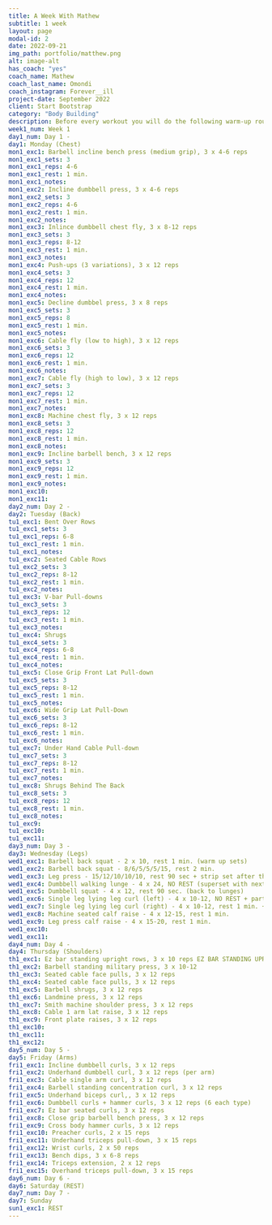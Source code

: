 ```yaml
---
title: A Week With Mathew
subtitle: 1 week
layout: page
modal-id: 2
date: 2022-09-21
img_path: portfolio/matthew.png
alt: image-alt
has_coach: "yes"
coach_name: Mathew
coach_last_name: Omondi
coach_instagram: Forever__ill
project-date: September 2022
client: Start Bootstrap
category: "Body Building"
description: Before every workout you will do the following warm-up routine:<br><br>Push-ups x 10<br>Pike push-ups x 10<br>Tuck L-Sit Hold x 10 sec <br>Australian pull-up (wide, medium, close) x 10 each<br>Burpees x 10<br>Bench Dips x 15<br>Jump Squats x 10<br>Bulgarian Split Squat x 10 each leg <br><br> On top of that, before almost every workout, it is suggested to do 3-4 sets of pull-ups. You can pick any variation from:<br><br>- L-Sit Headbangers<br>- Alt. Toe Tap Pull-Ups<br>- Around the World Pull-Ups <br>- L-Sit to Inverted Row Pull-Ups <br>- Behind-the-Back Pull-Ups<br><br>
week1_num: Week 1
day1_num: Day 1 -
day1: Monday (Chest)
mon1_exc1: Barbell incline bench press (medium grip), 3 x 4-6 reps
mon1_exc1_sets: 3
mon1_exc1_reps: 4-6
mon1_exc1_rest: 1 min.
mon1_exc1_notes:
mon1_exc2: Incline dumbbell press, 3 x 4-6 reps
mon1_exc2_sets: 3
mon1_exc2_reps: 4-6
mon1_exc2_rest: 1 min.
mon1_exc2_notes:
mon1_exc3: Inlince dumbbell chest fly, 3 x 8-12 reps
mon1_exc3_sets: 3
mon1_exc3_reps: 8-12
mon1_exc3_rest: 1 min.
mon1_exc3_notes:
mon1_exc4: Push-ups (3 variations), 3 x 12 reps
mon1_exc4_sets: 3
mon1_exc4_reps: 12
mon1_exc4_rest: 1 min.
mon1_exc4_notes:
mon1_exc5: Decline dumbbel press, 3 x 8 reps
mon1_exc5_sets: 3
mon1_exc5_reps: 8
mon1_exc5_rest: 1 min.
mon1_exc5_notes:
mon1_exc6: Cable fly (low to high), 3 x 12 reps
mon1_exc6_sets: 3
mon1_exc6_reps: 12
mon1_exc6_rest: 1 min.
mon1_exc6_notes:
mon1_exc7: Cable fly (high to low), 3 x 12 reps
mon1_exc7_sets: 3
mon1_exc7_reps: 12
mon1_exc7_rest: 1 min.
mon1_exc7_notes:
mon1_exc8: Machine chest fly, 3 x 12 reps
mon1_exc8_sets: 3
mon1_exc8_reps: 12
mon1_exc8_rest: 1 min.
mon1_exc8_notes:
mon1_exc9: Incline barbell bench, 3 x 12 reps
mon1_exc9_sets: 3
mon1_exc9_reps: 12
mon1_exc9_rest: 1 min.
mon1_exc9_notes:
mon1_exc10: 
mon1_exc11: 
day2_num: Day 2 -
day2: Tuesday (Back)
tu1_exc1: Bent Over Rows
tu1_exc1_sets: 3
tu1_exc1_reps: 6-8
tu1_exc1_rest: 1 min.
tu1_exc1_notes:
tu1_exc2: Seated Cable Rows
tu1_exc2_sets: 3
tu1_exc2_reps: 8-12
tu1_exc2_rest: 1 min.
tu1_exc2_notes:
tu1_exc3: V-bar Pull-downs
tu1_exc3_sets: 3
tu1_exc3_reps: 12
tu1_exc3_rest: 1 min.
tu1_exc3_notes:
tu1_exc4: Shrugs
tu1_exc4_sets: 3
tu1_exc4_reps: 6-8
tu1_exc4_rest: 1 min.
tu1_exc4_notes:
tu1_exc5: Close Grip Front Lat Pull-down
tu1_exc5_sets: 3
tu1_exc5_reps: 8-12
tu1_exc5_rest: 1 min.
tu1_exc5_notes:
tu1_exc6: Wide Grip Lat Pull-Down
tu1_exc6_sets: 3
tu1_exc6_reps: 8-12
tu1_exc6_rest: 1 min.
tu1_exc6_notes:
tu1_exc7: Under Hand Cable Pull-down
tu1_exc7_sets: 3
tu1_exc7_reps: 8-12
tu1_exc7_rest: 1 min.
tu1_exc7_notes:
tu1_exc8: Shrugs Behind The Back
tu1_exc8_sets: 3
tu1_exc8_reps: 12
tu1_exc8_rest: 1 min.
tu1_exc8_notes:
tu1_exc9: 
tu1_exc10: 
tu1_exc11: 
day3_num: Day 3 -
day3: Wednesday (Legs)
wed1_exc1: Barbell back squat - 2 x 10, rest 1 min. (warm up sets)
wed1_exc2: Barbell back squat - 8/6/5/5/5/15, rest 2 min. 
wed1_exc3: Leg press - 15/12/10/10/10, rest 90 sec + strip set after the final set
wed1_exc4: Dumbbell walking lunge - 4 x 24, NO REST (superset with next)
wed1_exc5: Dumbbell squat - 4 x 12, rest 90 sec. (back to lunges)
wed1_exc6: Single leg lying leg curl (left) - 4 x 10-12, NO REST + partial reps after each set + double drop set after the final set
wed1_exc7: Single leg lying leg curl (right) - 4 x 10-12, rest 1 min. + partial reps after each set + double drop set after the final set (back to left)
wed1_exc8: Machine seated calf raise - 4 x 12-15, rest 1 min.
wed1_exc9: Leg press calf raise - 4 x 15-20, rest 1 min. 
wed1_exc10:
wed1_exc11:
day4_num: Day 4 -
day4: Thursday (Shoulders)
th1_exc1: Ez bar standing upright rows, 3 x 10 reps EZ BAR STANDING UPRIGHT ROWS 3S 10r
th1_exc2: Barbell standing military press, 3 x 10-12 
th1_exc3: Seated cable face pulls, 3 x 12 reps
th1_exc4: Seated cable face pulls, 3 x 12 reps
th1_exc5: Barbell shrugs, 3 x 12 reps
th1_exc6: Landmine press, 3 x 12 reps
th1_exc7: Smith machine shoulder press, 3 x 12 reps
th1_exc8: Cable 1 arm lat raise, 3 x 12 reps
th1_exc9: Front plate raises, 3 x 12 reps
th1_exc10: 
th1_exc11: 
th1_exc12: 
day5_num: Day 5 -
day5: Friday (Arms)
fri1_exc1: Incline dumbbell curls, 3 x 12 reps
fri1_exc2: Underhand dumbbell curl, 3 x 12 reps (per arm)
fri1_exc3: Cable single arm curl, 3 x 12 reps
fri1_exc4: Barbell standing concentration curl, 3 x 12 reps
fri1_exc5: Underhand biceps curl,, 3 x 12 reps
fri1_exc6: Dumbbell curls + hammer curls, 3 x 12 reps (6 each type)
fri1_exc7: Ez bar seated curls, 3 x 12 reps
fri1_exc8: Close grip barbell bench press, 3 x 12 reps
fri1_exc9: Cross body hammer curls, 3 x 12 reps
fri1_exc10: Preacher curls, 2 x 15 reps
fri1_exc11: Underhand triceps pull-down, 3 x 15 reps
fri1_exc12: Wrist curls, 2 x 50 reps 
fri1_exc13: Bench dips, 3 x 6-8 reps
fri1_exc14: Triceps extension, 2 x 12 reps 
fri1_exc15: Overhand triceps pull-down, 3 x 15 reps
day6_num: Day 6 -
day6: Saturday (REST)
day7_num: Day 7 -
day7: Sunday
sun1_exc1: REST
---
```

